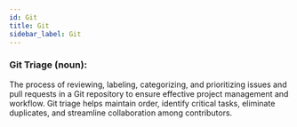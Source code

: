 ```yaml
---
id: Git
title: Git
sidebar_label: Git
---
```


### Git Triage (noun):
The process of reviewing, labeling, categorizing, and prioritizing issues and pull requests in a Git repository to ensure effective project management and workflow. Git triage helps maintain order, identify critical tasks, eliminate duplicates, and streamline collaboration among contributors.